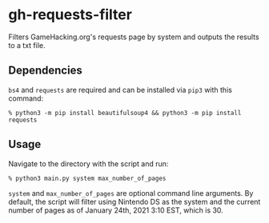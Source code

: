 # gh-requests-filter

Filters GameHacking.org's requests page by system and outputs the results to a txt file.

## Dependencies

`bs4` and `requests` are required and can be installed via `pip3` with this command:

```shell
% python3 -m pip install beautifulsoup4 && python3 -m pip install requests
```

## Usage

Navigate to the directory with the script and run:

```shell
% python3 main.py system max_number_of_pages
```

`system` and `max_number_of_pages` are optional command line arguments. By default, the script will filter using Nintendo DS as the system and the current number of pages as of January 24th, 2021 3:10 EST, which is 30.
